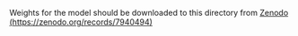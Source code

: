 Weights for the model should be downloaded to this directory from [Zenodo (https://zenodo.org/records/7940494)](https://zenodo.org/records/7940494)